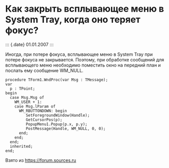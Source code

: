 Как закрыть всплывающее меню в System Tray, когда оно теряет фокус?
===================================================================

::: {.date}
01.01.2007
:::

Иногда, при потере фокуса, всплывающее меню в System Tray при потере
фокуса не закрывается. Поэтому, при обработке сообщений для всплывающего
меню необходимо поместить окно на передний план и послать ему сообщение
WM\_NULL.

    procedure TForm1.WndProc(var Msg : TMessage);
    var
      p : TPoint;
    begin
      case Msg.Msg of
        WM_USER + 1:
        case Msg.lParam of
          WM_RBUTTONDOWN: begin
             SetForegroundWindow(Handle);
             GetCursorPos(p);
             PopupMenu1.Popup(p.x, p.y);
             PostMessage(Handle, WM_NULL, 0, 0);
          end;
        end;
      end;
      inherited;
    end;

Взято из <https://forum.sources.ru>
